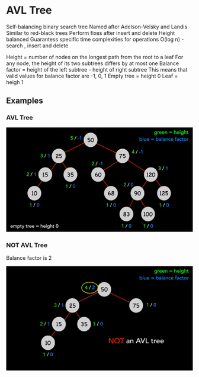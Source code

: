 # AVL Tree
Self-balancing binary search tree
Named after Adelson-Velsky and Landis
Similar to red-black trees
Perform fixes after insert and delete
Height balanced
Guarantess specific time complexities for operations
O(log n) - search , insert and delete

Height = number of nodes on the longest path from the root to a leaf
For any node, the height of its two subtrees differs by at most one
Balance factor = height of the left subtree - height of right subtree
This means that valid values for balance factor are -1, 0, 1
Empty tree = height 0
Leaf = heigh 1


## Examples

### AVL Tree

![avl tree example](avl_tree.png)

### NOT AVL Tree
Balance factor is 2

![not avl tree example](NOT_avl_tree.png)
